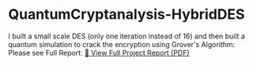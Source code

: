 # QuantumCryptanalysis-HybridDES
I built a small scale DES (only one iteration instead of 16) and then built a quantum simulation to crack the encryption using Grover's Algorithm:
Please see Full Report: [📄 View Full Project Report (PDF)](./report.pdf)
